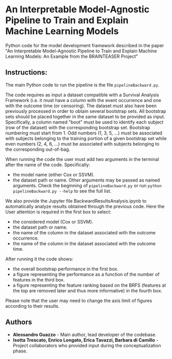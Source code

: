 # An Interpretable Model-Agnostic Pipeline to Train and Explain Machine Learning Models
Python code for the model development framework described in the paper "An Interpretable Model-Agnostic Pipeline to Train and Explain Machine Learning Models: An Example from the BRAINTEASER Project"

## Instructions:

The main Python code to run the pipeline is the file `pipelineBackward.py`.

The code requires as input a dataset compatible with a Survival Analysis Framework (i.e. it must have a column with the event occurrence and one with the outcome time (or censoring).
The dataset must also have been previously processed in order to obtain several bootstrap sets. All bootstrap sets should be placed together in the same dataset to be provided as input. Specifically, a column named "boot" must be used to identify each subject (row of the dataset) with the corresponding bootstrap set. Bootstrap numbering must start from 1. Odd numbers (1, 3, 5, ...) must be associated with subjects belonging to the training portion of a given bootstrap set while even numbers (2, 4, 6, ...) must be associated with subjects belonging to the corresponding out-of-bag.

When running the code the user must add two arguments in the terminal after the name of the code.
Specifically:
- the model name (either Cox or SSVM).
- the dataset path or name.
Other arguments may be passed as named arguments. Check the beginning of `pipelineBackward.py` or run `python pipelineBackward.py --help` to see the full list.


We also provide the Jupyter file BackwardResultsAnalysis.ipynb to automatically analyze results obtained through the previous code.
Here the User attention is required in the first box to select:
- the considered model (Cox or SSVM).
- the dataset path or name.
- the name of the column in the dataset associated with the outcome occurrence.
- the name of the column in the dataset associated with the outcome time.

After running it the code shows:
- the overall bootstrap performance in the first box.
- a figure representing the performance as a function of the number of features in the third box.
- a figure representing the feature ranking based on the BRFS (features at the top are removed later and thus more informative) in the fourth box.

Please note that the user may need to change the axis limit of figures according to their results.

## Authors

- **Alessandro Guazzo** - Main author, lead developer of the codebase.
- **Isotta Trescato, Enrico Longato, Erica Tavazzi, Barbara di Camillo** - Project collaborators who provided input during the conceptualization phase.
